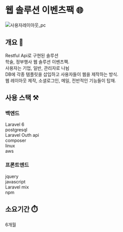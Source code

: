 # 웹 솔루션 이벤츠팩 :globe_with_meridians:
![사용자레이아웃_pc](https://user-images.githubusercontent.com/50791439/194877006-31264bd4-076c-45b2-8ef3-8ed9916c0cea.jpg)

## 개요 📌
Restful Api로 구현된 솔루션<br>
학술, 정부행사 웹 솔루션 이벤츠팩.<br>
사용자는 기업, 일반, 관리자로 나뉨<br>
DB에 각종 템플릿을 삽입하고 사용자들이 웹을 제작하는 방식.<br>
웹 레이아웃 제작, 소셜로그인, 메일, 전반적인 기능들이 탑재.

## 사용 스택 ⚒️

### 백엔드
Laravel 6<br>
postgresql<br>
Laravel Outh api<br>
composer<br>
linux<br>
aws

### 프론트엔드
jquery<br>
javascript<br>
Laravel mix<br>
npm


## 소요기간 ⏱️
6개월 
